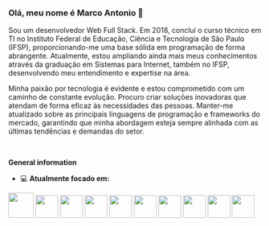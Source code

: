 ### Olá, meu nome é Marco Antonio 👋
Sou um desenvolvedor Web Full Stack. Em 2018, concluí o curso técnico em TI no Instituto Federal de Educação, Ciência e Tecnologia de São Paulo (IFSP), proporcionando-me uma base sólida em programação de forma abrangente. Atualmente, estou ampliando ainda mais meus conhecimentos através da graduação em Sistemas para Internet, também no IFSP, desenvolvendo meu entendimento e expertise na área.

Minha paixão por tecnologia é evidente e estou comprometido com um caminho de constante evolução. Procuro criar soluções inovadoras que atendam de forma eficaz às necessidades das pessoas. Manter-me atualizado sobre as principais linguagens de programação e frameworks do mercado, garantindo que minha abordagem esteja sempre alinhada com as últimas tendências e demandas do setor.


<br>

**General information**

- 💻  **Atualmente focado em:**
<div>
 <img width="50" heigth="50" src="https://cdn.jsdelivr.net/gh/devicons/devicon/icons/vuejs/vuejs-original.svg" /> 
 <img width="45" heigth="30" src="https://cdn.jsdelivr.net/gh/devicons/devicon/icons/vuetify/vuetify-original.svg" /> 
 <img width="45" heigth="30" src="https://cdn.jsdelivr.net/gh/devicons/devicon/icons/nuxtjs/nuxtjs-original.svg" />
 <img width="45" heigth="30" src="https://cdn.jsdelivr.net/gh/devicons/devicon/icons/sass/sass-original.svg" />
 <img width="45" heigth="30" src="https://cdn.jsdelivr.net/gh/devicons/devicon/icons/react/react-original.svg" />
  <img width="45" heigth="30" src="https://cdn.jsdelivr.net/gh/devicons/devicon/icons/typescript/typescript-original.svg" />
 <img width="45" heigth="30" src="https://cdn.jsdelivr.net/gh/devicons/devicon/icons/bootstrap/bootstrap-original.svg" />      
 <img width="45" heigth="30" src="https://blog.kakaocdn.net/dn/bJnCEB/btrwJwIaH3z/K0E3JkariSbVpxDywoWw11/img.png" />
 <img width="45" heigth="30" src="https://cdn.jsdelivr.net/gh/devicons/devicon/icons/java/java-original.svg" />          
 <img width="45" heigth="30" src="https://cdn.jsdelivr.net/gh/devicons/devicon/icons/spring/spring-original.svg" />
          

</div>

          
          
           
